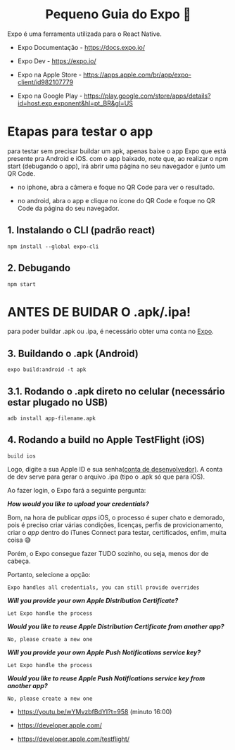 <h1 align="center", font-size:10px> Pequeno Guia do Expo 🚀</h4>

Expo é uma ferramenta utilizada para o React Native.

* Expo Documentação - https://docs.expo.io/

* Expo Dev - https://expo.io/

* Expo na Apple Store - https://apps.apple.com/br/app/expo-client/id982107779

* Expo na Google Play - https://play.google.com/store/apps/details?id=host.exp.exponent&hl=pt_BR&gl=US

# Etapas para testar o app
para testar sem precisar buildar um apk, apenas baixe o app Expo que está presente pra Android e iOS. com o app baixado, note que, ao realizar o npm start (debugando o app), irá abrir uma página no seu navegador e junto um QR Code. 

* no iphone, abra a câmera e foque no QR Code para ver o resultado.

* no android, abra o app e clique no ícone do QR Code e foque no QR Code da página do seu navegador.
  

## 1. Instalando o CLI (padrão react)
```
npm install --global expo-cli
```

## 2. Debugando
```
npm start
```

# ANTES DE BUIDAR O .apk/.ipa!

para poder buildar .apk ou .ipa, é necessário obter uma conta no [Expo](https://expo.io/).

## 3. Buildando o .apk (Android)
```
expo build:android -t apk
```

## 3.1. Rodando o .apk direto no celular (necessário estar plugado no USB)
```
adb install app-filename.apk
```

## 4. Rodando a build no Apple TestFlight (iOS)
```
build ios
```
Logo, digite a sua Apple ID e sua senha[(conta de desenvolvedor)](https://developer.apple.com/). A conta de dev serve para gerar o arquivo .ipa (tipo o .apk só que para iOS).

Ao fazer login, o Expo fará a seguinte pergunta:

***How would you like to upload your credentials?***

Bom, na hora de publicar *apps* iOS, o processo é super chato e demorado, pois é preciso criar várias condições, licenças, perfis de provicionamento, criar o *app* dentro do iTunes Connect para testar, certificados, enfim, muita coisa :sweat_smile:

Porém, o Expo consegue fazer TUDO sozinho, ou seja, menos dor de cabeça.

Portanto, selecione a opção:

`
Expo handles all credentials, you can still provide overrides
`


***Will you provide your own Apple Distribution Certificate?***

`
Let Expo handle the process
`


***Would you like to reuse Apple Distribution Certificate from another app?***

`
No, please create a new one
`


***Will you provide your own Apple Push Notifications service key?***

`
Let Expo handle the process
`


***Would you like to reuse Apple Push Notifications service key from another app?***

`
No, please create a new one
`



* https://youtu.be/wYMvzbfBdYI?t=958  (minuto 16:00)

* https://developer.apple.com/

* https://developer.apple.com/testflight/

